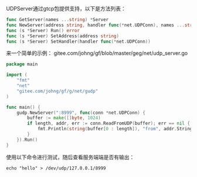 
UDPServer通过gtcp包提供支持，以下是方法列表：
```go
func GetServer(names ...string) *Server
func NewServer(address string, handler func(*net.UDPConn), names ...string) *Server
func (s *Server) Run() error
func (s *Server) SetAddress(address string)
func (s *Server) SetHandler(handler func(*net.UDPConn))
```

来一个简单的示例：
gitee.com/johng/gf/blob/master/geg/net/udp_server.go
```go
package main

import (
    "fmt"
    "net"
    "gitee.com/johng/gf/g/net/gudp"
)

func main() {
    gudp.NewServer(":8999", func(conn *net.UDPConn) {
        buffer := make([]byte, 1024)
        if length, addr, err := conn.ReadFromUDP(buffer); err == nil {
            fmt.Println(string(buffer[0 : length]), "from", addr.String())
        }
    }).Run()
}
```

使用以下命令进行测试，随后查看服务端端是否有输出：

	echo "hello" > /dev/udp/127.0.0.1/8999